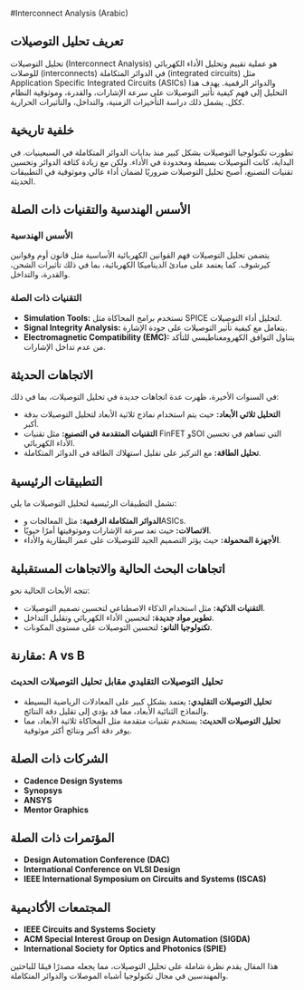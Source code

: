 #Interconnect Analysis (Arabic)

## تعريف تحليل التوصيلات

تحليل التوصيلات (Interconnect Analysis) هو عملية تقييم وتحليل الأداء الكهربائي للوصلات (interconnects) في الدوائر المتكاملة (integrated circuits) مثل Application Specific Integrated Circuits (ASICs) والدوائر الرقمية. يهدف هذا التحليل إلى فهم كيفية تأثير التوصيلات على سرعة الإشارات، والقدرة، وموثوقية النظام ككل. يشمل ذلك دراسة التأخيرات الزمنية، والتداخل، والتأثيرات الحرارية.

## خلفية تاريخية

تطورت تكنولوجيا التوصيلات بشكل كبير منذ بدايات الدوائر المتكاملة في السبعينيات. في البداية، كانت التوصيلات بسيطة ومحدودة في الأداء. ولكن مع زيادة كثافة الدوائر وتحسين تقنيات التصنيع، أصبح تحليل التوصيلات ضروريًا لضمان أداء عالي وموثوقية في التطبيقات الحديثة.

## الأسس الهندسية والتقنيات ذات الصلة

### الأسس الهندسية

يتضمن تحليل التوصيلات فهم القوانين الكهربائية الأساسية مثل قانون أوم وقوانين كيرشوف. كما يعتمد على مبادئ الديناميكا الكهربائية، بما في ذلك تأثيرات الشحن، والقدرة، والتداخل.

### التقنيات ذات الصلة

- **Simulation Tools:** تستخدم برامج المحاكاة مثل SPICE لتحليل أداء التوصيلات.
- **Signal Integrity Analysis:** يتعامل مع كيفية تأثير التوصيلات على جودة الإشارة.
- **Electromagnetic Compatibility (EMC):** يتناول التوافق الكهرومغناطيسي للتأكد من عدم تداخل الإشارات.

## الاتجاهات الحديثة

في السنوات الأخيرة، ظهرت عدة اتجاهات جديدة في تحليل التوصيلات، بما في ذلك:

- **التحليل ثلاثي الأبعاد:** حيث يتم استخدام نماذج ثلاثية الأبعاد لتحليل التوصيلات بدقة أكبر.
- **التقنيات المتقدمة في التصنيع:** مثل تقنيات FinFET وSOI التي تساهم في تحسين الأداء الكهربائي.
- **تحليل الطاقة:** مع التركيز على تقليل استهلاك الطاقة في الدوائر المتكاملة.

## التطبيقات الرئيسية

تشمل التطبيقات الرئيسية لتحليل التوصيلات ما يلي:

- **الدوائر المتكاملة الرقمية:** مثل المعالجات وASICs.
- **الاتصالات:** حيث تعد سرعة الإشارات وموثوقيتها أمرًا حيويًا.
- **الأجهزة المحمولة:** حيث يؤثر التصميم الجيد للتوصيلات على عمر البطارية والأداء.

## اتجاهات البحث الحالية والاتجاهات المستقبلية

تتجه الأبحاث الحالية نحو:

- **التقنيات الذكية:** مثل استخدام الذكاء الاصطناعي لتحسين تصميم التوصيلات.
- **تطوير مواد جديدة:** لتحسين الأداء الكهربائي وتقليل التداخل.
- **تكنولوجيا النانو:** لتحسين التوصيلات على مستوى المكونات.

## مقارنة: A vs B

### تحليل التوصيلات التقليدي مقابل تحليل التوصيلات الحديث

- **تحليل التوصيلات التقليدي:** يعتمد بشكل كبير على المعادلات الرياضية البسيطة والنماذج الثنائية الأبعاد، مما قد يؤدي إلى تقليل دقة النتائج.
- **تحليل التوصيلات الحديث:** يستخدم تقنيات متقدمة مثل المحاكاة ثلاثية الأبعاد، مما يوفر دقة أكبر ونتائج أكثر موثوقية.

## الشركات ذات الصلة

- **Cadence Design Systems**
- **Synopsys**
- **ANSYS**
- **Mentor Graphics**

## المؤتمرات ذات الصلة

- **Design Automation Conference (DAC)**
- **International Conference on VLSI Design**
- **IEEE International Symposium on Circuits and Systems (ISCAS)**

## المجتمعات الأكاديمية

- **IEEE Circuits and Systems Society**
- **ACM Special Interest Group on Design Automation (SIGDA)**
- **International Society for Optics and Photonics (SPIE)**

هذا المقال يقدم نظرة شاملة على تحليل التوصيلات، مما يجعله مصدرًا قيمًا للباحثين والمهندسين في مجال تكنولوجيا أشباه الموصلات والدوائر المتكاملة.